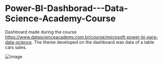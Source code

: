 # Power-BI-Dashborad---Data-Science-Academy-Course
Dashboard made during the course https://www.datascienceacademy.com.br/course/microsoft-power-bi-para-data-science. The theme developed on the dashboard was data of a table cars sales.

![image](https://user-images.githubusercontent.com/114714846/193187873-d941db6d-61ff-4153-9347-f67d4b534e83.png)
